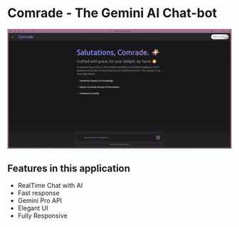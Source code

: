 # Comrade - The Gemini AI Chat-bot

![Application Banner](https://github.com/muhtadeet/comrade/blob/1e9a2a85fcc1aef4727881a991279b48d997dad6/public/Screenshot%202024-03-08%20031431.png)

## Features in this application
- RealTime Chat with AI
- Fast response
- Gemini Pro API
- Elegant UI
- Fully Responsive
